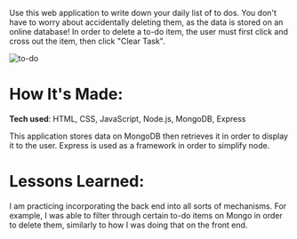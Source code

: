 Use this web application to write down your daily list of to dos. You don't have to worry about accidentally deleting them, as the data is stored on an online database! 
In order to delete a to-do item, the user must first click and cross out the item, then click "Clear Task". 

![to-do](https://user-images.githubusercontent.com/98935149/171926488-db003985-b45c-4b4e-8ed4-4d7524e706dd.jpg)


# <strong>How It's Made:</strong>
<strong>Tech used</strong>: HTML, CSS, JavaScript, Node.js, MongoDB, Express

This application stores data on MongoDB then retrieves it in order to display it to the user. Express is used as a framework in order to simplify node.   

# <strong>Lessons Learned:</strong>
I am practicing incorporating the back end into all sorts of mechanisms. For example, I was able to filter through certain to-do items on Mongo in order to delete them, similarly to how I was doing that on the front end.  
